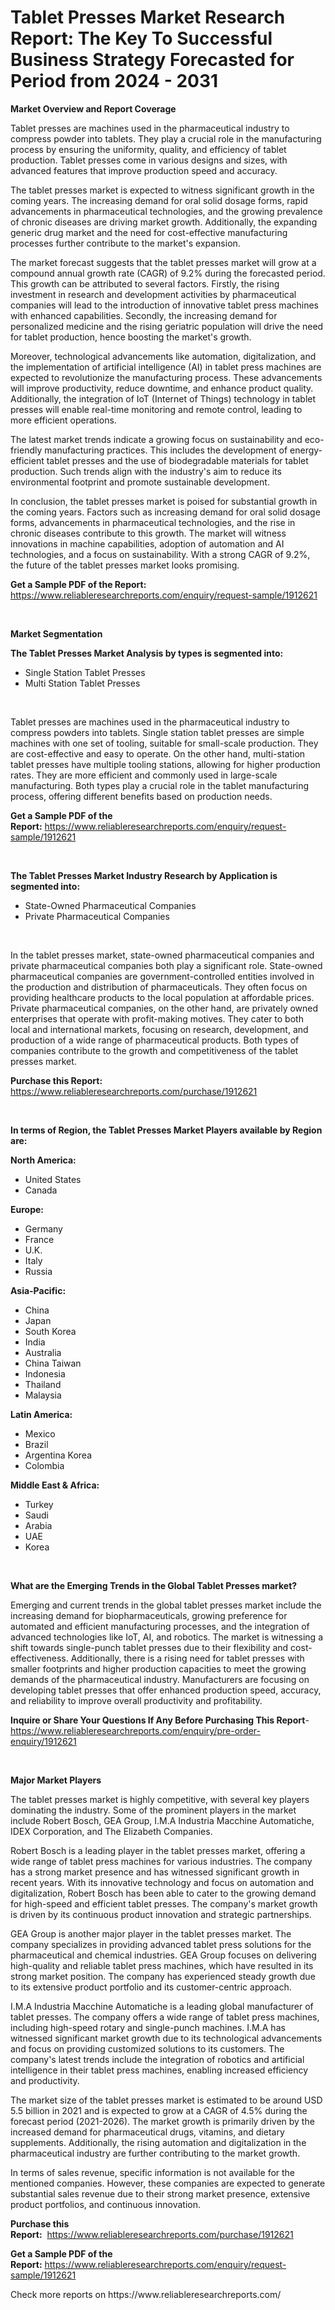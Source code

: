<p><h1>Tablet Presses Market Research Report: The Key To Successful Business Strategy Forecasted for Period from 2024 - 2031</h1></p><p><strong>Market Overview and Report Coverage</strong></p>
<p><p>Tablet presses are machines used in the pharmaceutical industry to compress powder into tablets. They play a crucial role in the manufacturing process by ensuring the uniformity, quality, and efficiency of tablet production. Tablet presses come in various designs and sizes, with advanced features that improve production speed and accuracy.</p><p>The tablet presses market is expected to witness significant growth in the coming years. The increasing demand for oral solid dosage forms, rapid advancements in pharmaceutical technologies, and the growing prevalence of chronic diseases are driving market growth. Additionally, the expanding generic drug market and the need for cost-effective manufacturing processes further contribute to the market's expansion.</p><p>The market forecast suggests that the tablet presses market will grow at a compound annual growth rate (CAGR) of 9.2% during the forecasted period. This growth can be attributed to several factors. Firstly, the rising investment in research and development activities by pharmaceutical companies will lead to the introduction of innovative tablet press machines with enhanced capabilities. Secondly, the increasing demand for personalized medicine and the rising geriatric population will drive the need for tablet production, hence boosting the market's growth.</p><p>Moreover, technological advancements like automation, digitalization, and the implementation of artificial intelligence (AI) in tablet press machines are expected to revolutionize the manufacturing process. These advancements will improve productivity, reduce downtime, and enhance product quality. Additionally, the integration of IoT (Internet of Things) technology in tablet presses will enable real-time monitoring and remote control, leading to more efficient operations.</p><p>The latest market trends indicate a growing focus on sustainability and eco-friendly manufacturing practices. This includes the development of energy-efficient tablet presses and the use of biodegradable materials for tablet production. Such trends align with the industry's aim to reduce its environmental footprint and promote sustainable development.</p><p>In conclusion, the tablet presses market is poised for substantial growth in the coming years. Factors such as increasing demand for oral solid dosage forms, advancements in pharmaceutical technologies, and the rise in chronic diseases contribute to this growth. The market will witness innovations in machine capabilities, adoption of automation and AI technologies, and a focus on sustainability. With a strong CAGR of 9.2%, the future of the tablet presses market looks promising.</p></p>
<p><strong>Get a Sample PDF of the Report:</strong> <a href="https://www.reliableresearchreports.com/enquiry/request-sample/1912621">https://www.reliableresearchreports.com/enquiry/request-sample/1912621</a></p>
<p>&nbsp;</p>
<p><strong>Market Segmentation</strong></p>
<p><strong>The Tablet Presses Market Analysis by types is segmented into:</strong></p>
<p><ul><li>Single Station Tablet Presses</li><li>Multi Station Tablet Presses</li></ul></p>
<p>&nbsp;</p>
<p><p>Tablet presses are machines used in the pharmaceutical industry to compress powders into tablets. Single station tablet presses are simple machines with one set of tooling, suitable for small-scale production. They are cost-effective and easy to operate. On the other hand, multi-station tablet presses have multiple tooling stations, allowing for higher production rates. They are more efficient and commonly used in large-scale manufacturing. Both types play a crucial role in the tablet manufacturing process, offering different benefits based on production needs.</p></p>
<p><strong>Get a Sample PDF of the Report:</strong>&nbsp;<a href="https://www.reliableresearchreports.com/enquiry/request-sample/1912621">https://www.reliableresearchreports.com/enquiry/request-sample/1912621</a></p>
<p>&nbsp;</p>
<p><strong>The Tablet Presses Market Industry Research by Application is segmented into:</strong></p>
<p><ul><li>State-Owned Pharmaceutical Companies</li><li>Private Pharmaceutical Companies</li></ul></p>
<p>&nbsp;</p>
<p><p>In the tablet presses market, state-owned pharmaceutical companies and private pharmaceutical companies both play a significant role. State-owned pharmaceutical companies are government-controlled entities involved in the production and distribution of pharmaceuticals. They often focus on providing healthcare products to the local population at affordable prices. Private pharmaceutical companies, on the other hand, are privately owned enterprises that operate with profit-making motives. They cater to both local and international markets, focusing on research, development, and production of a wide range of pharmaceutical products. Both types of companies contribute to the growth and competitiveness of the tablet presses market.</p></p>
<p><strong>Purchase this Report:</strong>&nbsp; <a href="https://www.reliableresearchreports.com/purchase/1912621">https://www.reliableresearchreports.com/purchase/1912621</a></p>
<p>&nbsp;</p>
<p><strong>In terms of Region, the Tablet Presses Market Players available by Region are:</strong></p>
<p>
    <p> <strong> North America: </strong>
        <ul>
            <li>United States</li>
            <li>Canada</li>
        </ul>
        </p> 
    <p> <strong> Europe: </strong>
        <ul>
            <li>Germany</li>
            <li>France</li>
            <li>U.K.</li>
            <li>Italy</li>
            <li>Russia</li>
        </ul>
        </p> 
    <p> <strong> Asia-Pacific: </strong>
        <ul>
            <li>China</li>
            <li>Japan</li>
            <li>South Korea</li>
            <li>India</li>
            <li>Australia</li>
            <li>China Taiwan</li>
            <li>Indonesia</li>
            <li>Thailand</li>
            <li>Malaysia</li>
        </ul>
        </p> 
    <p> <strong> Latin America: </strong>
        <ul>
            <li>Mexico</li>
            <li>Brazil</li>
            <li>Argentina Korea</li>
            <li>Colombia</li>
        </ul>
        </p> 
    <p> <strong> Middle East & Africa: </strong>
        <ul>
            <li>Turkey</li>
            <li>Saudi</li>
            <li>Arabia</li>
            <li>UAE</li>
            <li>Korea</li>
        </ul>
    </p>
    </p>
<p>&nbsp;</p>
<p><strong>What are the Emerging Trends in the Global Tablet Presses market?</strong></p>
<p><p>Emerging and current trends in the global tablet presses market include the increasing demand for biopharmaceuticals, growing preference for automated and efficient manufacturing processes, and the integration of advanced technologies like IoT, AI, and robotics. The market is witnessing a shift towards single-punch tablet presses due to their flexibility and cost-effectiveness. Additionally, there is a rising need for tablet presses with smaller footprints and higher production capacities to meet the growing demands of the pharmaceutical industry. Manufacturers are focusing on developing tablet presses that offer enhanced production speed, accuracy, and reliability to improve overall productivity and profitability.</p></p>
<p><strong>Inquire or Share Your Questions If Any Before Purchasing This Report</strong>- <a href="https://www.reliableresearchreports.com/enquiry/pre-order-enquiry/1912621">https://www.reliableresearchreports.com/enquiry/pre-order-enquiry/1912621</a></p>
<p>&nbsp;</p>
<p><strong>Major Market Players</strong></p>
<p><p>The tablet presses market is highly competitive, with several key players dominating the industry. Some of the prominent players in the market include Robert Bosch, GEA Group, I.M.A Industria Macchine Automatiche, IDEX Corporation, and The Elizabeth Companies. </p><p>Robert Bosch is a leading player in the tablet presses market, offering a wide range of tablet press machines for various industries. The company has a strong market presence and has witnessed significant growth in recent years. With its innovative technology and focus on automation and digitalization, Robert Bosch has been able to cater to the growing demand for high-speed and efficient tablet presses. The company's market growth is driven by its continuous product innovation and strategic partnerships.</p><p>GEA Group is another major player in the tablet presses market. The company specializes in providing advanced tablet press solutions for the pharmaceutical and chemical industries. GEA Group focuses on delivering high-quality and reliable tablet press machines, which have resulted in its strong market position. The company has experienced steady growth due to its extensive product portfolio and its customer-centric approach.</p><p>I.M.A Industria Macchine Automatiche is a leading global manufacturer of tablet presses. The company offers a wide range of tablet press machines, including high-speed rotary and single-punch machines. I.M.A has witnessed significant market growth due to its technological advancements and focus on providing customized solutions to its customers. The company's latest trends include the integration of robotics and artificial intelligence in their tablet press machines, enabling increased efficiency and productivity.</p><p>The market size of the tablet presses market is estimated to be around USD 5.5 billion in 2021 and is expected to grow at a CAGR of 4.5% during the forecast period (2021-2026). The market growth is primarily driven by the increased demand for pharmaceutical drugs, vitamins, and dietary supplements. Additionally, the rising automation and digitalization in the pharmaceutical industry are further contributing to the market growth.</p><p>In terms of sales revenue, specific information is not available for the mentioned companies. However, these companies are expected to generate substantial sales revenue due to their strong market presence, extensive product portfolios, and continuous innovation.</p></p>
<p><strong>Purchase this Report:</strong>&nbsp;&nbsp;<a href="https://www.reliableresearchreports.com/purchase/1912621">https://www.reliableresearchreports.com/purchase/1912621</a></p>
<p></p>
<p><strong>Get a Sample PDF of the Report:</strong>&nbsp;<a href="https://www.reliableresearchreports.com/enquiry/request-sample/1912621">https://www.reliableresearchreports.com/enquiry/request-sample/1912621</a></p>
<p>Check more reports on https://www.reliableresearchreports.com/</p>